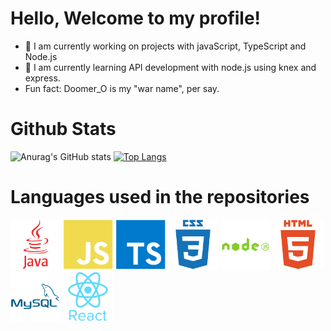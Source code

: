 ### <h1>Hello, Welcome to my profile!</h1>

- 🔭 I am currently working on projects with javaScript, TypeScript and Node.js
- 🌱 I am currently learning API development with node.js using knex and express.
- Fun fact: Doomer_O is my "war name", per say.
  
<h1>Github Stats</h1>

![Anurag's GitHub stats](https://github-readme-stats.vercel.app/api?username=DoomerO&count&theme=merko&hide_border=true_private=true)
[![Top Langs](https://github-readme-stats.vercel.app/api/top-langs/?username=DoomerO&layout=compact&theme=merko)](https://github.com/anuraghazra/github-readme-stats)

<h1>Languages used in the repositories</h1>
<div style="display inline-block">
  <img src="https://github.com/devicons/devicon/blob/master/icons/java/java-plain-wordmark.svg" width="80px" height="80px"/>
  <img src="https://github.com/devicons/devicon/blob/master/icons/javascript/javascript-plain.svg" width="80px" height="80px"/>
  <img src="https://github.com/devicons/devicon/blob/master/icons/typescript/typescript-plain.svg" width="80px" height="80px"/>
  <img src="https://github.com/devicons/devicon/blob/master/icons/css3/css3-plain-wordmark.svg" width="80px" height="80px"/>
  <img src="https://github.com/devicons/devicon/blob/master/icons/nodejs/nodejs-plain-wordmark.svg" width="80px" height="80px"/>
  <img src="https://github.com/devicons/devicon/blob/master/icons/html5/html5-plain-wordmark.svg" width="80px" height="80px"/>
  <img src="https://github.com/devicons/devicon/blob/master/icons/mysql/mysql-plain-wordmark.svg" width="80px" height="80px"/>
  <img src="https://github.com/devicons/devicon/blob/master/icons/react/react-original-wordmark.svg" width="80px" height="80px"/>
</div>
